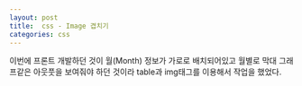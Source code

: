 ```yaml
---
layout: post
title:  css - Image 겹치기
categories: css
---
```


이번에 프론트 개발하던 것이 월(Month) 정보가 가로로 배치되어있고 월별로 막대 그래프같은 아웃풋을 보여줘야 하던 것이라 table과 img태그를 이용해서 작업을 했었다. 
